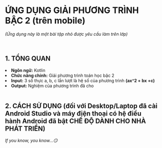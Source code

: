 <h1>ỨNG DỤNG GIẢI PHƯƠNG TRÌNH BẬC 2 (trên mobile)</h1>
<p style="font-size=3px"><i>(Ứng dụng này là một bài tập nhỏ được yêu cầu làm trên lớp)</i></p></br>
<h2>1. TỔNG QUAN</h2>
<li><b>Ngôn ngữ:</b> Kotlin</li>
<li><b>Chức năng chính:</b> Giải phương trình toán học bậc 2</li>
<li><b>Input:</b> 3 số thực a, b, c lần lượt là hệ số của phương trình <b>(ax^2 + bx +c)</b></li> 
<li><b>Output:</b> Nghiệm của phương trình đã cho</li></br>
<h2>2. CÁCH SỬ DỤNG (đối với Desktop/Laptop đã cài Android Studio và máy điện thoại có hệ điều hành Android đã bật CHẾ ĐỘ DÀNH CHO NHÀ PHÁT TRIỂN)</h2>
<p style="color=#4F4F4F"><i>If you know, you know...😏</i></p>
<!-- <h3>Với máy đã bật CHẾ ĐỘ DÀNH CHO NHÀ PHÁT TRIỂN</h3> -->
